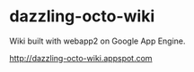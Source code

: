 # dazzling-octo-wiki
Wiki built with webapp2 on Google App Engine.

http://dazzling-octo-wiki.appspot.com




